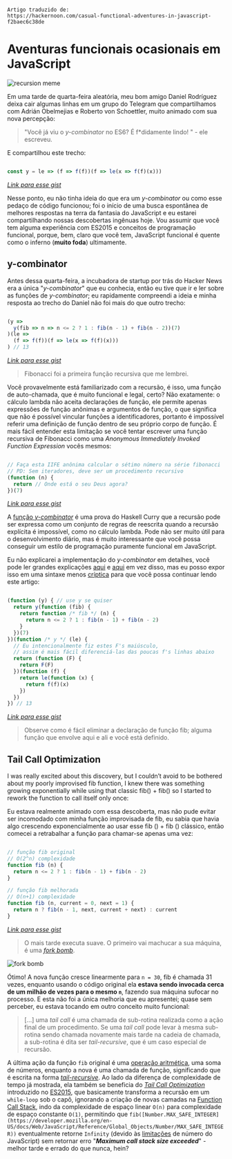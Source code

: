 ```

Artigo traduzido de: 
https://hackernoon.com/casual-functional-adventures-in-javascript-f2baec6c38de

```

# Aventuras funcionais ocasionais em JavaScript

![recursion meme](https://raw.githubusercontent.com/suissa/blog/master/traducoes/imgs/recursion.png)

Em uma tarde de quarta-feira aleatória, meu bom amigo Daniel Rodríguez deixa cair algumas linhas em um grupo do Telegram que compartilhamos com Adrián Obelmejias e Roberto von Schoettler, muito animado com sua nova percepção: 


> "Você já viu o *y-combinator* no ES6? É f*didamente lindo! " - ele escreveu. 


E compartilhou este trecho:


```js

const y = le => (f => f(f))(f => le(x => f(f)(x)))

```
*[Link para esse gist](https://gist.github.com/stefanmaric/689e54f7cb45e458489da3fe55c0680f#file-y-combinator-js)*

Nesse ponto, eu não tinha ideia do que era um *y-combinator* ou como esse pedaço de código funcionou; foi o início de uma busca espontânea de melhores respostas na terra da fantasia do JavaScript e eu estarei compartilhando nossas descobertas ingênuas hoje. Vou assumir que você tem alguma experiência com ES2015 e conceitos de programação funcional, porque, bem, claro que você tem, JavaScript funcional é quente como o inferno (**muito foda**) ultimamente.

## y-combinator

Antes dessa quarta-feira, a incubadora de startup por trás do Hacker News era a única "*y-combinator*" que eu conhecia, então eu tive que ir e ler sobre as funções de *y-combinator*; eu rapidamente compreendi a ideia e minha resposta ao trecho do Daniel não foi mais do que outro trecho:



```js

(y =>
  y(fib => n => n <= 2 ? 1 : fib(n - 1) + fib(n - 2))(7)
)(le =>
  (f => f(f))(f => le(x => f(f)(x)))
) // 13

```
*[Link para esse gist](https://gist.github.com/stefanmaric/abd5a8070f2d1be20a5921d9b7fea57b.js)*


> Fibonacci foi a primeira função recursiva que me lembrei.


Você provavelmente está familiarizado com a recursão, é isso, uma função de auto-chamada, que é muito funcional e legal, certo? Não exatamente: o cálculo lambda não aceita declarações de função, ele permite apenas expressões de função anônimas e argumentos de função, o que significa que não é possível vincular funções a identificadores, portanto é impossível referir uma definição de função dentro de seu próprio corpo de função. É mais fácil entender esta limitação se você tentar escrever uma função recursiva de Fibonacci como uma *Anonymous Immediately Invoked Function Expression* vocês mesmos:


```js

// Faça esta IIFE anônima calcular o sétimo número na série fibonacci
// PD: Sem iteradores, deve ser um procedimento recursivo
(function (n) { 
  return // Onde está o seu Deus agora?
})(7)

```
*[Link para esse gist](https://gist.github.com/stefanmaric/a1447305b7d4df9127691a7a2e590000#file-seemingly-imposible-recursive-fib-function-js)*

A [função *y-combinator*](https://en.wikipedia.org/wiki/Fixed-point_combinator) é uma prova do Haskell Curry que a recursão pode ser expressa como um conjunto de regras de reescrita quando a recursão explícita é impossível, como no cálculo lambda. Pode não ser muito útil para o desenvolvimento diário, mas é muito interessante que você possa conseguir um estilo de programação puramente funcional em JavaScript.

Eu não explicarei a implementação do *y-combinator* em detalhes, você pode ler grandes explicações [aqui](http://matt.might.net/articles/implementation-of-recursive-fixed-point-y-combinator-in-javascript-for-memoization/) e [aqui](http://kestas.kuliukas.com/YCombinatorExplained/) em vez disso, mas eu posso expor isso em uma sintaxe menos [críptica](https://www.dicio.com.br/criptico/) para que você possa continuar lendo este artigo:

```js

(function (y) { // use y se quiser
  return y(function (fib) {
    return function /* fib */ (n) {
      return n <= 2 ? 1 : fib(n - 1) + fib(n - 2)
    }
  })(7)
})(function /* y */ (le) {
  // Eu intencionalmente fiz estes F's maiúsculo,
  // assim é mais fácil diferenciá-las das poucas f's linhas abaixo
  return (function (F) {
    return F(F)
  })(function (f) {
    return le(function (x) {
      return f(f)(x)
    })
  })
}) // 13

```
*[Link para esse gist](https://gist.github.com/stefanmaric/5dac3de81cd26fbf38750751509c71f5#file-pure-functional-y-combinator-in-plain-es5-js)*

> Observe como é fácil eliminar a declaração de função fib; alguma função que envolve aqui e ali e você está definido.



## Tail Call Optimization

I was really excited about this discovery, but I couldn’t avoid to be bothered about my poorly improvised fib function, I knew there was something growing exponentially while using that classic fib() + fib() so I started to rework the function to call itself only once:

Eu estava realmente animado com essa descoberta, mas não pude evitar ser incomodado com minha função improvisada de fib, eu sabia que havia algo crescendo exponencialmente ao usar esse fib () + fib () clássico, então comecei a retrabalhar a função para chamar-se apenas uma vez:

```js

// função fib original 
// O(2^n) complexidade
function fib (n) {
  return n <= 2 ? 1 : fib(n - 1) + fib(n - 2)
}

// função fib melhorada
// O(n+1) complexidade
function fib (n, current = 0, next = 1) {
  return n ? fib(n - 1, next, current + next) : current
}

```
*[Link para esse gist](https://gist.github.com/stefanmaric/6dd9e6b034fc0cb1e4b822faad8803c9#file-fib-functions-compared-js)*

> O mais tarde executa suave. O primeiro vai machucar a sua máquina, é uma *[fork bomb](https://en.wikipedia.org/wiki/Fork_bomb)*.

![fork bomb](https://upload.wikimedia.org/wikipedia/commons/5/52/Fork_bomb.svg)


Ótimo! A nova função cresce linearmente para `n = 30`, fib é chamada 31 vezes, enquanto usando o código original ela **estava sendo invocada cerca de um milhão de vezes para o mesmo `n`**, fazendo sua máquina sufocar no processo. E esta não foi a única melhoria que eu apresentei; quase sem perceber, eu estava tocando em outro conceito muito funcional:

> [...] uma *tail call* é uma chamada de sub-rotina realizada como a ação final de um procedimento. Se uma *tail call* pode levar à mesma sub-rotina sendo chamada novamente mais tarde na cadeia de chamada, a sub-rotina é dita ser *tail-recursive*, que é um caso especial de recursão.


A última ação da função `fib` original é uma [operação aritmética](https://developer.mozilla.org/en-US/docs/Web/JavaScript/Reference/Operators/Arithmetic_Operators), uma soma de números, enquanto a nova é uma chamada de função, significando que é escrita na forma *[tail-recursive](http://stackoverflow.com/a/37010)*. Ao lado da diferença de complexidade de tempo já mostrada, ela também se beneficia do *[Tail Call Optimization](https://benignbemine.github.io/2015/07/19/es6-tail-calls/)* introduzido no [ES2015](https://kangax.github.io/compat-table/es6/), que basicamente transforma a recursão em um `while-loop` sob o capô, ignorando a criação de novas camadas na [Function Call Stack](https://www.youtube.com/watch?v=8aGhZQkoFbQ), indo da complexidade de espaço linear `O(n)` para complexidade de espaço constante `O(1)`, permitindo que `fib([Number.MAX_SAFE_INTEGER](https://developer.mozilla.org/en-US/docs/Web/JavaScript/Reference/Global_Objects/Number/MAX_SAFE_INTEGER))` eventualmente retorne `Infinity` (devido às [limitações](http://www.2ality.com/2012/07/large-integers.html) de número do JavaScript) sem retornar erro "***Maximum call stack size exceeded***" - melhor tarde e errado do que nunca, hein?
